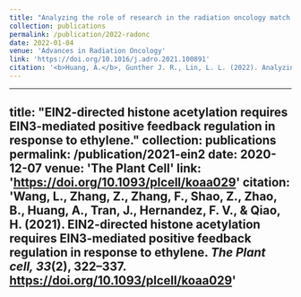 ```yaml
---
title: "Analyzing the role of research in the radiation oncology match."
collection: publications
permalink: /publication/2022-radonc
date: 2022-01-04
venue: 'Advances in Radiation Oncology'
link: 'https://doi.org/10.1016/j.adro.2021.100891'
citation: '<b>Huang, A.</b>, Gunther J. R., Lin, L. L. (2022). Analyzing the role of research in the radiation oncology match. <i>Advances in Radiation Oncology.</i> https://doi.org/10.1093/plcell/koaa029' (in press)
---
```


---
title: "EIN2-directed histone acetylation requires EIN3-mediated positive feedback regulation in response to ethylene."
collection: publications
permalink: /publication/2021-ein2
date: 2020-12-07
venue: 'The Plant Cell'
link: 'https://doi.org/10.1093/plcell/koaa029'
citation: 'Wang, L., Zhang, Z., Zhang, F., Shao, Z., Zhao, B., <b>Huang, A.</b>, Tran, J., Hernandez, F. V., & Qiao, H. (2021). EIN2-directed histone acetylation requires EIN3-mediated positive feedback regulation in response to ethylene. <i>The Plant cell, 33</i>(2), 322–337. https://doi.org/10.1093/plcell/koaa029'
---
